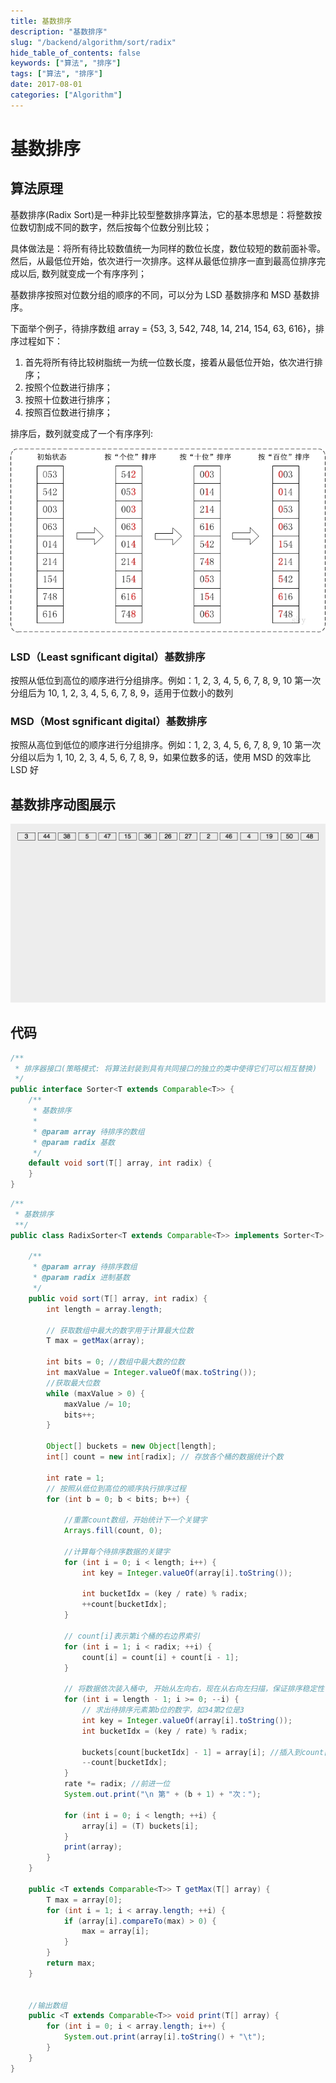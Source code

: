 ```yaml
---
title: 基数排序
description: "基数排序"
slug: "/backend/algorithm/sort/radix"
hide_table_of_contents: false
keywords: ["算法", "排序"]
tags: ["算法", "排序"]
date: 2017-08-01
categories: ["Algorithm"]
---
```


# 基数排序
## 算法原理
基数排序(Radix Sort)是一种非比较型整数排序算法，它的基本思想是：将整数按位数切割成不同的数字，然后按每个位数分别比较；

具体做法是：将所有待比较数值统一为同样的数位长度，数位较短的数前面补零。然后，从最低位开始，依次进行一次排序。这样从最低位排序一直到最高位排序完成以后, 数列就变成一个有序序列；

基数排序按照对位数分组的顺序的不同，可以分为 LSD 基数排序和 MSD 基数排序。

下面举个例子，待排序数组 array = {53, 3, 542, 748, 14, 214, 154, 63, 616}，排序过程如下：

1. 首先将所有待比较树脂统一为统一位数长度，接着从最低位开始，依次进行排序；
2. 按照个位数进行排序；
3. 按照十位数进行排序；
4. 按照百位数进行排序；

排序后，数列就变成了一个有序序列:

![radix](img/radix.png)

### LSD（Least sgnificant digital）基数排序
按照从低位到高位的顺序进行分组排序。例如：1, 2, 3, 4, 5, 6, 7, 8, 9, 10 第一次分组后为 10, 1, 2, 3, 4, 5, 6, 7, 8, 9，适用于位数小的数列

### MSD（Most sgnificant digital）基数排序
按照从高位到低位的顺序进行分组排序。例如：1, 2, 3, 4, 5, 6, 7, 8, 9, 10 第一次分组以后为 1, 10, 2, 3, 4, 5, 6, 7, 8, 9，如果位数多的话，使用 MSD 的效率比 LSD 好

## 基数排序动图展示

![radix](img/radix.gif)


## 代码

```java
/**
 * 排序器接口(策略模式: 将算法封装到具有共同接口的独立的类中使得它们可以相互替换)
 */
public interface Sorter<T extends Comparable<T>> {
    /**
     * 基数排序
     *
     * @param array 待排序的数组
     * @param radix 基数
     */
    default void sort(T[] array, int radix) {
    }
}
```

```java
/**
 * 基数排序
 **/
public class RadixSorter<T extends Comparable<T>> implements Sorter<T> {

    /**
     * @param array 待排序数组
     * @param radix 进制基数
     */
    public void sort(T[] array, int radix) {
        int length = array.length;

        // 获取数组中最大的数字用于计算最大位数
        T max = getMax(array);

        int bits = 0; //数组中最大数的位数
        int maxValue = Integer.valueOf(max.toString());
        //获取最大位数
        while (maxValue > 0) {
            maxValue /= 10;
            bits++;
        }

        Object[] buckets = new Object[length];
        int[] count = new int[radix]; // 存放各个桶的数据统计个数

        int rate = 1;
        // 按照从低位到高位的顺序执行排序过程
        for (int b = 0; b < bits; b++) {

            //重置count数组，开始统计下一个关键字
            Arrays.fill(count, 0);

            //计算每个待排序数据的关键字
            for (int i = 0; i < length; i++) {
                int key = Integer.valueOf(array[i].toString());

                int bucketIdx = (key / rate) % radix;
                ++count[bucketIdx];
            }

            // count[i]表示第i个桶的右边界索引
            for (int i = 1; i < radix; ++i) {
                count[i] = count[i] + count[i - 1];
            }

            // 将数据依次装入桶中, 开始从左向右，现在从右向左扫描，保证排序稳定性
            for (int i = length - 1; i >= 0; --i) {
                // 求出待排序元素第b位的数字，如34第2位是3
                int key = Integer.valueOf(array[i].toString());
                int bucketIdx = (key / rate) % radix;

                buckets[count[bucketIdx] - 1] = array[i]; //插入到count[key] - 1位，因为数组下标从0开始
                --count[bucketIdx];
            }
            rate *= radix; //前进一位
            System.out.print("\n 第" + (b + 1) + "次：");

            for (int i = 0; i < length; ++i) {
                array[i] = (T) buckets[i];
            }
            print(array);
        }
    }

    public <T extends Comparable<T>> T getMax(T[] array) {
        T max = array[0];
        for (int i = 1; i < array.length; ++i) {
            if (array[i].compareTo(max) > 0) {
                max = array[i];
            }
        }
        return max;
    }


    //输出数组
    public <T extends Comparable<T>> void print(T[] array) {
        for (int i = 0; i < array.length; i++) {
            System.out.print(array[i].toString() + "\t");
        }
    }
}
```